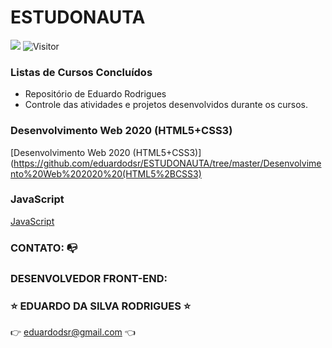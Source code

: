 # ESTUDONAUTA

[![](https://img.shields.io/badge/made_by-eduardodsr-green)](https://github.com/eduardodsr/)
![Visitor](https://visitor-badge.glitch.me/badge?page_id=eduardodsr.ESTUDONAUTA)

### Listas de Cursos Concluídos 

- Repositório de Eduardo Rodrigues
- Controle das atividades e projetos desenvolvidos durante os cursos.

### Desenvolvimento Web 2020 (HTML5+CSS3)

[Desenvolvimento Web 2020 (HTML5+CSS3)](https://github.com/eduardodsr/ESTUDONAUTA/tree/master/Desenvolvimento%20Web%202020%20(HTML5%2BCSS3)

### JavaScript

[JavaScript](https://github.com/eduardodsr/ESTUDONAUTA/blob/master/JavaScript/README.md)


### CONTATO: :mailbox_with_no_mail:

### DESENVOLVEDOR FRONT-END: 

### :star: EDUARDO DA SILVA RODRIGUES :star:

:point_right: eduardodsr@gmail.com :point_left: 

